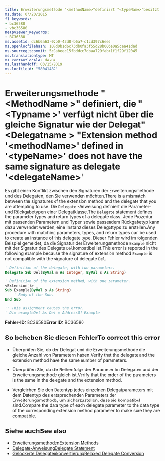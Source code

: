 ```yaml
---
title: Erweiterungsmethode "<methodName>"definiert "<typeName>'besitzt nicht die gleiche Signatur wie der Delegat'<delegateName>"
ms.date: 07/20/2015
f1_keywords:
- bc36580
- vbc36580
helpviewer_keywords:
- BC36580
ms.assetid: dc6b6a63-02b0-43d8-b6a7-c1cd397c6ee3
ms.openlocfilehash: 107d0b1d6c73db0fa3f55d28b005e0a5cea41dad
ms.sourcegitcommit: 5c1abeec15fbddcc7dbaa729fabc1f1f29f12045
ms.translationtype: MT
ms.contentlocale: de-DE
ms.lasthandoff: 03/15/2019
ms.locfileid: "58041487"
---
```

# <a name="extension-method-methodname-defined-in-typename-does-not-have-the-same-signature-as-delegate-delegatename"></a><span data-ttu-id="34ae6-102">Erweiterungsmethode "\<MethodName >" definiert, die "\<Typname >' verfügt nicht über die gleiche Signatur wie der Delegat"\<Delegatname > "</span><span class="sxs-lookup"><span data-stu-id="34ae6-102">Extension method '\<methodName>' defined in '\<typeName>' does not have the same signature as delegate '\<delegateName>'</span></span>
<span data-ttu-id="34ae6-103">Es gibt einen Konflikt zwischen den Signaturen der Erweiterungsmethode und des Delegaten, den Sie verwenden möchten.</span><span class="sxs-lookup"><span data-stu-id="34ae6-103">There is a mismatch between the signatures of the extension method and the delegate that you are attempting to use.</span></span> <span data-ttu-id="34ae6-104">Die `Delegate` -Anweisung definiert die Parameter- und Rückgabetypen einer Delegatklasse.</span><span class="sxs-lookup"><span data-stu-id="34ae6-104">The `Delegate` statement defines the parameter types and return types of a delegate class.</span></span> <span data-ttu-id="34ae6-105">Jede Prozedur mit passenden Parametern und Typen sowie passendem Rückgabetyp kann dazu verwendet werden, eine Instanz dieses Delegattyps zu erstellen.</span><span class="sxs-lookup"><span data-stu-id="34ae6-105">Any procedure with matching parameters, types, and return types can be used to create an instance of this delegate type.</span></span> <span data-ttu-id="34ae6-106">Dieser Fehler wird im folgenden Beispiel gemeldet, da die Signatur der Erweiterungsmethode `Example` nicht mit der Signatur des Delegats `Del`kompatibel ist.</span><span class="sxs-lookup"><span data-stu-id="34ae6-106">This error is reported in the following example because the signature of extension method `Example` is not compatible with the signature of delegate `Del`.</span></span>  
  
```vb  
' Definition of the delegate, with two parameters.  
Delegate Sub Del(ByVal m As Integer, ByVal s As String)  
```  
  
```vb  
' Definition of the extension method, with one parameter.  
<Extension()> _  
Sub Example(ByVal s As String)  
    ' Body of the Sub.  
End Sub  
```  
  
```vb  
'' This assignment causes the error.  
' Dim exampleDel As Del = AddressOf Example  
```  
  
 <span data-ttu-id="34ae6-107">**Fehler-ID:** BC36580</span><span class="sxs-lookup"><span data-stu-id="34ae6-107">**Error ID:** BC36580</span></span>  
  
## <a name="to-correct-this-error"></a><span data-ttu-id="34ae6-108">So beheben Sie diesen Fehler</span><span class="sxs-lookup"><span data-stu-id="34ae6-108">To correct this error</span></span>  
  
-   <span data-ttu-id="34ae6-109">Überprüfen Sie, ob der Delegat und die Erweiterungsmethode die gleiche Anzahl von Parametern haben.</span><span class="sxs-lookup"><span data-stu-id="34ae6-109">Verify that the delegate and the extension method have the same number of parameters.</span></span>  
  
-   <span data-ttu-id="34ae6-110">Überprüfen Sie, ob die Reihenfolge der Parameter im Delegaten und der Erweiterungsmethode gleich ist.</span><span class="sxs-lookup"><span data-stu-id="34ae6-110">Verify that the order of the parameters is the same in the delegate and the extension method.</span></span>  
  
-   <span data-ttu-id="34ae6-111">Vergleichen Sie den Datentyp jedes einzelnen Delegatparameters mit dem Datentyp des entsprechenden Parameters der Erweiterungsmethode, um sicherzustellen, dass sie kompatibel sind.</span><span class="sxs-lookup"><span data-stu-id="34ae6-111">Compare the data type of each delegate parameter to the data type of the corresponding extension method parameter to make sure they are compatible.</span></span>  
  
## <a name="see-also"></a><span data-ttu-id="34ae6-112">Siehe auch</span><span class="sxs-lookup"><span data-stu-id="34ae6-112">See also</span></span>

- [<span data-ttu-id="34ae6-113">Erweiterungsmethoden</span><span class="sxs-lookup"><span data-stu-id="34ae6-113">Extension Methods</span></span>](../../visual-basic/programming-guide/language-features/procedures/extension-methods.md)
- [<span data-ttu-id="34ae6-114">Delegate-Anweisung</span><span class="sxs-lookup"><span data-stu-id="34ae6-114">Delegate Statement</span></span>](../../visual-basic/language-reference/statements/delegate-statement.md)
- [<span data-ttu-id="34ae6-115">Gelockerte Delegatenkonvertierung</span><span class="sxs-lookup"><span data-stu-id="34ae6-115">Relaxed Delegate Conversion</span></span>](../../visual-basic/programming-guide/language-features/delegates/relaxed-delegate-conversion.md)
